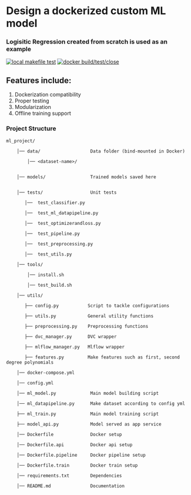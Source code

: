 # Design a dockerized custom ML model 
### Logisitic Regression created from scratch is used as an example

[![local makefile test](https://github.com/sraddhanjali/logistic-regression-scratch-cicd/actions/workflows/makefile_test_pipeline.yml/badge.svg)](https://github.com/sraddhanjali/logistic-regression-scratch-cicd/actions/workflows/makefile_test_pipeline.yml)
[![docker build/test/close](https://github.com/sraddhanjali/logistic-regression-scratch-cicd/actions/workflows/docker_test_pipeline.yml/badge.svg)](https://github.com/sraddhanjali/logistic-regression-scratch-cicd/actions/workflows/docker_test_pipeline.yml)

## Features include:
1. Dockerization compatibility
2. Proper testing
3. Modularization
4. Offline training support

### Project Structure


    ml_project/

        │── data/                   Data folder (bind-mounted in Docker)
            
            │── <dataset-name>/
            

        │── models/                 Trained models saved here
        

        │── tests/                  Unit tests

           │──  test_classifier.py       

           │──  test_ml_datapipeline.py 

           │──  test_optimizerandloss.py 

           │──  test_pipeline.py 

           │──  test_preprocessing.py 

           │──  test_utils.py 

        │── tools/
        
            │── install.sh
            
            │── test_build.sh

        │── utils/     

           ├── config.py           Script to tackle configurations             

           ├── utils.py            General utility functions

           ├── preprocessing.py    Preprocessing functions

           ├── dvc_manager.py      DVC wrapper

           ├── mlflow_manager.py   Mlflow wrapper    

           ├── features.py         Make features such as first, second degree polynomials   

        │── docker-compose.yml

        │── config.yml

        │── ml_model.py             Main model building script

        │── ml_datapipeline.py      Make dataset according to config yml

        ├── ml_train.py             Main model training script

        ├── model_api.py            Model served as app service

        │── Dockerfile              Docker setup

        │── Dockerfile.api          Docker api setup

        │── Dockerfile.pipeline     Docker pipeline setup

        │── Dockerfile.train        Docker train setup

        │── requirements.txt        Dependencies

        │── README.md               Documentation


